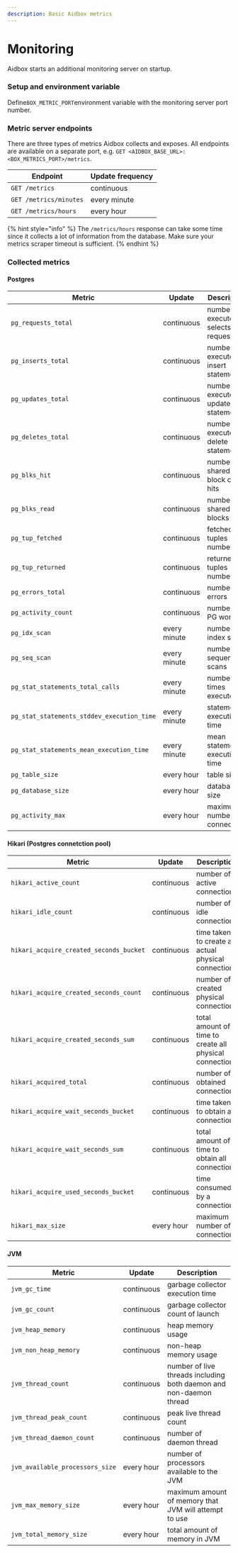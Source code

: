 ```yaml
---
description: Basic Aidbox metrics
---
```


# Monitoring

Aidbox starts an additional monitoring server on startup.

### Setup and environment variable

Define`BOX_METRIC_PORT`environment variable with the monitoring server port number.

### Metric server endpoints

There are three types of metrics Aidbox collects and exposes. All endpoints are available on a separate port, e.g. `GET <AIDBOX_BASE_URL>:<BOX_METRICS_PORT>/metrics`.

| Endpoint               | Update frequency |
| ---------------------- | ---------------- |
| `GET /metrics`         | continuous       |
| `GET /metrics/minutes` | every minute     |
| `GET /metrics/hours`   | every hour       |

{% hint style="info" %}
The `/metrics/hours` response can take some time since it collects a lot of information from the database. Make sure your metrics scraper timeout is sufficient.
{% endhint %}

### Collected metrics

#### Postgres

| Metric | Update | Description |
| - | - | - |
| `pg_requests_total` | continuous | number of executed selects requests |
| `pg_inserts_total` | continuous | number of executed insert statements |
| `pg_updates_total` | continuous | number of executed update statements |
| `pg_deletes_total` | continuous | number of executed delete statements |
| `pg_blks_hit` | continuous | number of shared block cache hits |
| `pg_blks_read` | continuous | number of shared blocks read |
| `pg_tup_fetched` | continuous | fetched tuples number |
| `pg_tup_returned` | continuous | returned tuples number |
| `pg_errors_total` | continuous | number of errors |
| `pg_activity_count` | continuous | number of PG workers |
| `pg_idx_scan` | every minute | number of index scans |
| `pg_seq_scan` | every minute | number of sequential scans |
| `pg_stat_statements_total_calls` | every minute | number of times executed |
| `pg_stat_statements_stddev_execution_time` | every minute | statement execution time |
| `pg_stat_statements_mean_execution_time` | every minute | mean statement execution time |
| `pg_table_size` | every hour | table size |
| `pg_database_size` | every hour | database size |
| `pg_activity_max` | every hour | maximum number of connections |

#### Hikari (Postgres connetction pool)

| Metric | Update | Description |
| - | - | - |
| `hikari_active_count` | continuous | number of active connections |
| `hikari_idle_count` | continuous | number of idle connections |
| `hikari_acquire_created_seconds_bucket` | continuous | time taken to create an actual physical connection |
| `hikari_acquire_created_seconds_count` | continuous | number of created physical connections |
| `hikari_acquire_created_seconds_sum` | continuous | total amount of time to create all physical connections |
| `hikari_acquired_total` | continuous | number of obtained connections |
| `hikari_acquire_wait_seconds_bucket` | continuous | time taken to obtain a connection |
| `hikari_acquire_wait_seconds_sum` | continuous | total amount of time to obtain all connections |
| `hikari_acquire_used_seconds_bucket` | continuous | time consumed by a connection |
| `hikari_max_size` | every hour | maximum number of connections |

#### JVM

| Metric | Update | Description |
| - | - | - |
| `jvm_gc_time` | continuous | garbage collector execution time |
| `jvm_gc_count` | continuous | garbage collector count of launch |
| `jvm_heap_memory` | continuous | heap memory usage |
| `jvm_non_heap_memory` | continuous | non-heap memory usage |
| `jvm_thread_count` | continuous | number of live threads including both daemon and non-daemon thread |
| `jvm_thread_peak_count` | continuous | peak live thread count |
| `jvm_thread_daemon_count` | continuous | number of daemon thread |
| `jvm_available_processors_size` | every hour | number of processors available to the JVM |
| `jvm_max_memory_size` | every hour | maximum amount of memory that JVM will attempt to use |
| `jvm_total_memory_size` | every hour | total amount of memory in JVM |
